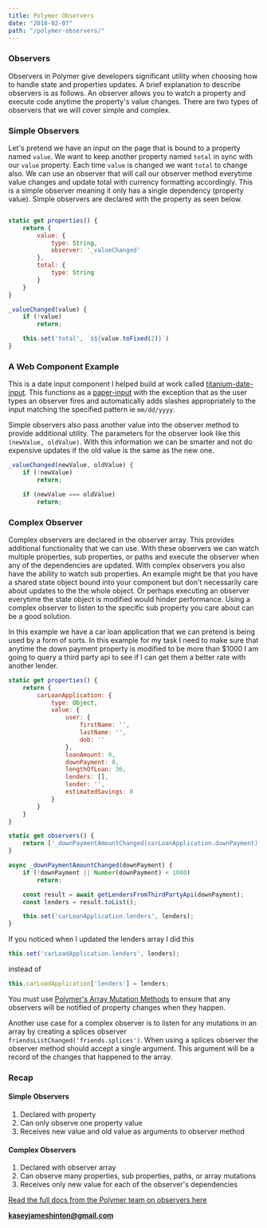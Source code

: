 ```yaml
---
title: Polymer Observers
date: "2018-02-07"
path: "/polymer-observers/"
---
```

 
### Observers

Observers in Polymer give developers significant utility when choosing how to handle state and properties updates. A brief explanation to describe observers is as follows. An observer allows you to watch a property and execute code anytime the property's value changes. There are two types of observers that we will cover simple and complex.

### Simple Observers

Let's pretend we have an input on the page that is bound to a property named `value`. We want to keep another property named `total` in sync with our `value` property. Each time `value` is changed we want `total` to change also. We can use an observer that will call our observer method everytime value changes and update total with currency formatting accordingly. This is a simple observer meaning it only has a single dependency (property value). Simple observers are declared with the property as seen below.

```javascript

static get properties() {
    return {
        value: {
            type: String,
            observer: '_valueChanged'
        },
        total: {
            type: String
        }
    }
}

_valueChanged(value) {
    if (!value)
        return;

    this.set('total', `$${value.toFixed(2)}`)
}

```

### A Web Component Example

This is a date input component I helped build at work called [titanium-date-input](https://github.com/LssPolymerElements/titanium-date-input). This functions as a [paper-input](https://www.webcomponents.org/element/PolymerElements/paper-input) with the exception that as the user types an observer fires and automatically adds slashes appropriately to the input matching the specified pattern ie `mm/dd/yyyy`.

Simple observers also pass another value into the observer method to provide additional utility. The parameters for the observer look like this `(newValue, oldValue)`. With this information we can be smarter and not do expensive updates if the old value is the same as the new one.
 
```javascript
_valueChanged(newValue, oldValue) {
    if (!newValue)
        return;

    if (newValue === oldValue)
        return;

```

### Complex Observer

Complex observers are declared in the observer array. This provides additional functionality that we can use. With these observers we can watch multiple properties, sub properties, or paths and execute the observer when any of the dependencies are updated. With complex observers you also have the ability to watch sub properties. An example might be that you have a shared state object bound into your component but don't necessarily care about updates to the the whole object. Or perhaps executing an observer everytime the state object is modified would hinder performance. Using a complex observer to listen to the specific sub property you care about can be a good solution.

In this example we have a car loan application that we can pretend is being used by a form of sorts. In this example for my task I need to make sure that anytime the down payment property is modified to be more than $1000 I am going to query a third party api to see if I can get them a better rate with another lender.

```javascript
static get properties() {
    return {
        carLoanApplication: {
            type: Object,
            value: {
                user: {
                    firstName: '',
                    lastName: '',
                    dob: ''
                },
                loanAmount: 0,
                downPayment: 0,
                lengthOfLoan: 36,
                lenders: [],
                lender: '',
                estimatedSavings: 0
            }
        }
    }
}

static get observers() {
    return ['_downPaymentAmountChanged(carLoanApplication.downPayment)'];
}

async _downPaymentAmountChanged(downPayment) {
    if (!downPayment || Number(downPayment) < 1000)
        return;

    const result = await getLendersFromThirdPartyApi(downPayment);
    const lenders = result.toList();

    this.set('carLoanApplication.lenders', lenders);
}
```

If you noticed when I updated the lenders array I did this
```javascript
this.set('carLoadApplication.lenders', lenders);
```

instead of
```javascript
this.carLoadApplication['lenders'] = lenders;
```

You must use [Polymer's Array Mutation Methods](https://www.polymer-project.org/2.0/docs/devguide/model-data#array-mutation) to ensure that any observers will be notified of property changes when they happen.    

 Another use case for a complex observer is to listen for any mutations in an array by creating a splices observer `friendsListChanged('friends.splices')`. When using a splices observer the observer method should accept a single argument. This argument will be a record of the changes that happened to the array.
 
### Recap

#### Simple Observers
1. Declared with property
2. Can only observe one property value
3. Receives new value and old value as arguments to observer method

#### Complex Observers
1. Declared with observer array
2. Can observe many properties, sub properties, paths, or array mutations
3. Receives only new value for each of the observer's dependencies

[Read the full docs from the Polymer team on observers here](https://www.polymer-project.org/2.0/docs/devguide/observers)

**kaseyjameshinton@gmail.com**